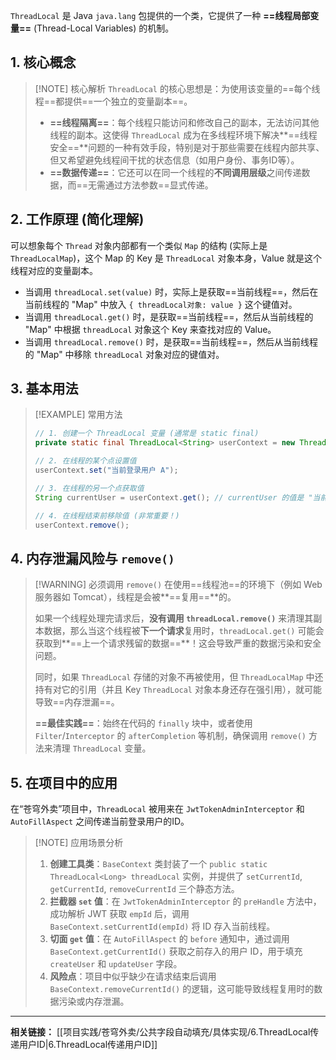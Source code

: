 
`ThreadLocal` 是 Java `java.lang` 包提供的一个类，它提供了一种 **==线程局部变量==** (Thread-Local Variables) 的机制。

## 1. 核心概念

> [!NOTE] 核心解析
> `ThreadLocal` 的核心思想是：为使用该变量的==每个线程==都提供==一个独立的变量副本==。
>
> * **==线程隔离==**：每个线程只能访问和修改自己的副本，无法访问其他线程的副本。这使得 `ThreadLocal` 成为在多线程环境下解决**==线程安全==**问题的一种有效手段，特别是对于那些需要在线程内部共享、但又希望避免线程间干扰的状态信息（如用户身份、事务ID等）。
> * **==数据传递==**：它还可以在同一个线程的**不同调用层级**之间传递数据，而==无需通过方法参数==显式传递。

## 2. 工作原理 (简化理解)

可以想象每个 `Thread` 对象内部都有一个类似 `Map` 的结构 (实际上是 `ThreadLocalMap`)，这个 Map 的 Key 是 `ThreadLocal` 对象本身，Value 就是这个线程对应的变量副本。

* 当调用 `threadLocal.set(value)` 时，实际上是获取==当前线程==，然后在当前线程的 "Map" 中放入 `{ threadLocal对象: value }` 这个键值对。
* 当调用 `threadLocal.get()` 时，是获取==当前线程==，然后从当前线程的 "Map" 中根据 `threadLocal` 对象这个 Key 来查找对应的 Value。
* 当调用 `threadLocal.remove()` 时，是获取==当前线程==，然后从当前线程的 "Map" 中移除 `threadLocal` 对象对应的键值对。

## 3. 基本用法

> [!EXAMPLE] 常用方法
> ```java
> // 1. 创建一个 ThreadLocal 变量 (通常是 static final)
> private static final ThreadLocal<String> userContext = new ThreadLocal<>();
>
> // 2. 在线程的某个点设置值
> userContext.set("当前登录用户 A");
>
> // 3. 在线程的另一个点获取值
> String currentUser = userContext.get(); // currentUser 的值是 "当前登录用户 A"
>
> // 4. 在线程结束前移除值 (非常重要！)
> userContext.remove();
> ```

## 4. 内存泄漏风险与 `remove()`

> [!WARNING] 必须调用 `remove()`
> 在使用==线程池==的环境下（例如 Web 服务器如 Tomcat），线程是会被**==复用==**的。
>
> 如果一个线程处理完请求后，**没有调用 `threadLocal.remove()`** 来清理其副本数据，那么当这个线程被**下一个请求**复用时，`threadLocal.get()` 可能会获取到**==上一个请求残留的数据==**！这会导致严重的数据污染和安全问题。
>
> 同时，如果 `ThreadLocal` 存储的对象不再被使用，但 `ThreadLocalMap` 中还持有对它的引用（并且 Key `ThreadLocal` 对象本身还存在强引用），就可能导致==内存泄漏==。
>
> **==最佳实践==**：始终在代码的 `finally` 块中，或者使用 `Filter`/`Interceptor` 的 `afterCompletion` 等机制，确保调用 `remove()` 方法来清理 `ThreadLocal` 变量。

## 5. 在项目中的应用

在“苍穹外卖”项目中，`ThreadLocal` 被用来在 `JwtTokenAdminInterceptor` 和 `AutoFillAspect` 之间传递当前登录用户的ID。

> [!NOTE] 应用场景分析
> 1.  **创建工具类**：`BaseContext` 类封装了一个 `public static ThreadLocal<Long> threadLocal` 实例，并提供了 `setCurrentId`, `getCurrentId`, `removeCurrentId` 三个静态方法。
> 2.  **拦截器 `set` 值**：在 `JwtTokenAdminInterceptor` 的 `preHandle` 方法中，成功解析 JWT 获取 `empId` 后，调用 `BaseContext.setCurrentId(empId)` 将 ID 存入当前线程。
> 3.  **切面 `get` 值**：在 `AutoFillAspect` 的 `before` 通知中，通过调用 `BaseContext.getCurrentId()` 获取之前存入的用户 ID，用于填充 `createUser` 和 `updateUser` 字段。
> 4.  **风险点**：项目中似乎缺少在请求结束后调用 `BaseContext.removeCurrentId()` 的逻辑，这可能导致线程复用时的数据污染或内存泄漏。

---
**相关链接：**
[[项目实践/苍穹外卖/公共字段自动填充/具体实现/6.ThreadLocal传递用户ID|6.ThreadLocal传递用户ID]]